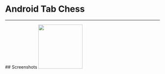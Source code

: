# Android Tab Chess

<hr>
## Screenshots

<img src="https://github.com/simplegr33n/android-tab-chess/blob/master/screenshots/phone0002.jpg" width="144">

